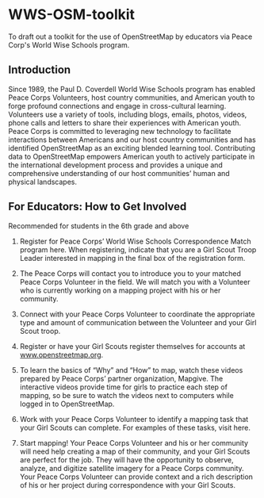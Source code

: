 # WWS-OSM-toolkit
To draft out a toolkit for the use of OpenStreetMap by educators via Peace Corp's World Wise Schools program. 

## Introduction

Since 1989, the Paul D. Coverdell World Wise Schools program has enabled Peace Corps Volunteers, host country communities, and American youth to forge profound connections and engage in cross-cultural learning. Volunteers use a variety of tools, including blogs, emails, photos, videos, phone calls and letters to share their experiences with American youth.
Peace Corps is committed to leveraging new technology to facilitate interactions between Americans and our host country communities and has identified OpenStreetMap as an exciting blended learning tool. Contributing data to OpenStreetMap empowers American youth to actively participate in the international development process and provides a unique and comprehensive understanding of our host communities’ human and physical landscapes.

## For Educators: How to Get Involved
Recommended for students in the 6th grade and above


1. Register for Peace Corps’ World Wise Schools Correspondence Match program here. When registering, indicate that you are a Girl Scout Troop Leader interested in mapping in the final box of the registration form. 


2. The Peace Corps will contact you to introduce you to your matched Peace Corps Volunteer in the field. We will match you with a Volunteer who is currently working on a mapping project with his or her community.


3. Connect with your Peace Corps Volunteer to coordinate the appropriate type and amount of communication between the Volunteer and your Girl Scout troop.


4. Register or have your Girl Scouts register themselves for accounts at www.openstreetmap.org. 


5. To learn the basics of “Why” and “How” to map, watch these videos prepared by Peace Corps’ partner organization, Mapgive. The interactive videos provide time for girls to practice each step of mapping, so be sure to watch the videos next to computers while logged in to OpenStreetMap.


6. Work with your Peace Corps Volunteer to identify a mapping task that your Girl Scouts can complete. For examples of these tasks, visit here. 


7. Start mapping! Your Peace Corps Volunteer and his or her community will need help creating a map of their community, and your Girl Scouts are perfect for the job. They will have the opportunity to observe, analyze, and digitize satellite imagery for a Peace Corps community. Your Peace Corps Volunteer can provide context and a rich description of his or her project during correspondence with your Girl Scouts.


